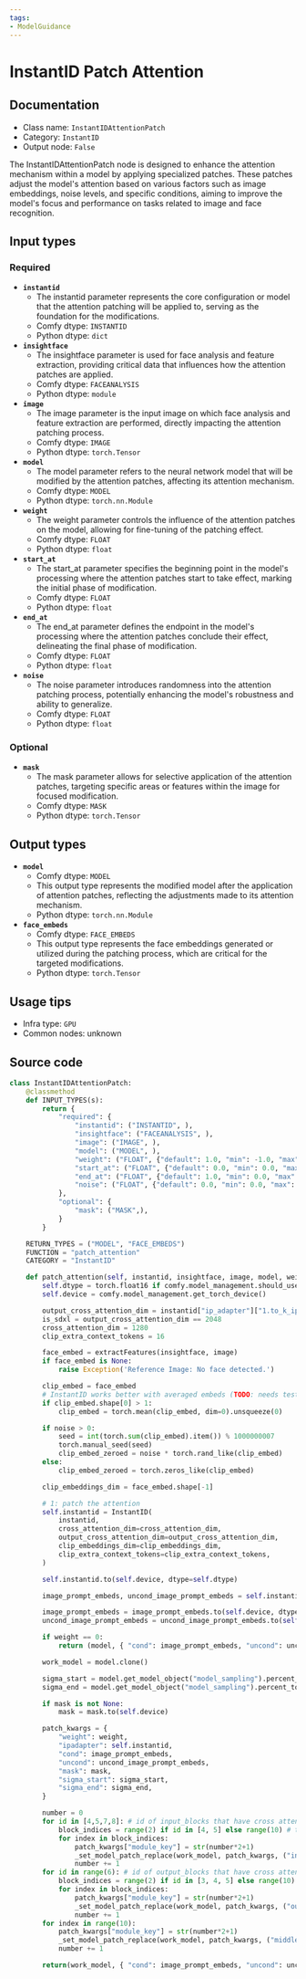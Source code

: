 ```yaml
---
tags:
- ModelGuidance
---
```


# InstantID Patch Attention
## Documentation
- Class name: `InstantIDAttentionPatch`
- Category: `InstantID`
- Output node: `False`

The InstantIDAttentionPatch node is designed to enhance the attention mechanism within a model by applying specialized patches. These patches adjust the model's attention based on various factors such as image embeddings, noise levels, and specific conditions, aiming to improve the model's focus and performance on tasks related to image and face recognition.
## Input types
### Required
- **`instantid`**
    - The instantid parameter represents the core configuration or model that the attention patching will be applied to, serving as the foundation for the modifications.
    - Comfy dtype: `INSTANTID`
    - Python dtype: `dict`
- **`insightface`**
    - The insightface parameter is used for face analysis and feature extraction, providing critical data that influences how the attention patches are applied.
    - Comfy dtype: `FACEANALYSIS`
    - Python dtype: `module`
- **`image`**
    - The image parameter is the input image on which face analysis and feature extraction are performed, directly impacting the attention patching process.
    - Comfy dtype: `IMAGE`
    - Python dtype: `torch.Tensor`
- **`model`**
    - The model parameter refers to the neural network model that will be modified by the attention patches, affecting its attention mechanism.
    - Comfy dtype: `MODEL`
    - Python dtype: `torch.nn.Module`
- **`weight`**
    - The weight parameter controls the influence of the attention patches on the model, allowing for fine-tuning of the patching effect.
    - Comfy dtype: `FLOAT`
    - Python dtype: `float`
- **`start_at`**
    - The start_at parameter specifies the beginning point in the model's processing where the attention patches start to take effect, marking the initial phase of modification.
    - Comfy dtype: `FLOAT`
    - Python dtype: `float`
- **`end_at`**
    - The end_at parameter defines the endpoint in the model's processing where the attention patches conclude their effect, delineating the final phase of modification.
    - Comfy dtype: `FLOAT`
    - Python dtype: `float`
- **`noise`**
    - The noise parameter introduces randomness into the attention patching process, potentially enhancing the model's robustness and ability to generalize.
    - Comfy dtype: `FLOAT`
    - Python dtype: `float`
### Optional
- **`mask`**
    - The mask parameter allows for selective application of the attention patches, targeting specific areas or features within the image for focused modification.
    - Comfy dtype: `MASK`
    - Python dtype: `torch.Tensor`
## Output types
- **`model`**
    - Comfy dtype: `MODEL`
    - This output type represents the modified model after the application of attention patches, reflecting the adjustments made to its attention mechanism.
    - Python dtype: `torch.nn.Module`
- **`face_embeds`**
    - Comfy dtype: `FACE_EMBEDS`
    - This output type represents the face embeddings generated or utilized during the patching process, which are critical for the targeted modifications.
    - Python dtype: `torch.Tensor`
## Usage tips
- Infra type: `GPU`
- Common nodes: unknown


## Source code
```python
class InstantIDAttentionPatch:
    @classmethod
    def INPUT_TYPES(s):
        return {
            "required": {
                "instantid": ("INSTANTID", ),
                "insightface": ("FACEANALYSIS", ),
                "image": ("IMAGE", ),
                "model": ("MODEL", ),
                "weight": ("FLOAT", {"default": 1.0, "min": -1.0, "max": 3.0, "step": 0.01, }),
                "start_at": ("FLOAT", {"default": 0.0, "min": 0.0, "max": 1.0, "step": 0.001, }),
                "end_at": ("FLOAT", {"default": 1.0, "min": 0.0, "max": 1.0, "step": 0.001, }),
                "noise": ("FLOAT", {"default": 0.0, "min": 0.0, "max": 1.0, "step": 0.1, }),
            },
            "optional": {
                "mask": ("MASK",),
            }
        }

    RETURN_TYPES = ("MODEL", "FACE_EMBEDS")
    FUNCTION = "patch_attention"
    CATEGORY = "InstantID"

    def patch_attention(self, instantid, insightface, image, model, weight, start_at, end_at, noise=0.0, mask=None):
        self.dtype = torch.float16 if comfy.model_management.should_use_fp16() else torch.float32
        self.device = comfy.model_management.get_torch_device()

        output_cross_attention_dim = instantid["ip_adapter"]["1.to_k_ip.weight"].shape[1]
        is_sdxl = output_cross_attention_dim == 2048
        cross_attention_dim = 1280
        clip_extra_context_tokens = 16

        face_embed = extractFeatures(insightface, image)
        if face_embed is None:
            raise Exception('Reference Image: No face detected.')

        clip_embed = face_embed
        # InstantID works better with averaged embeds (TODO: needs testing)
        if clip_embed.shape[0] > 1:
            clip_embed = torch.mean(clip_embed, dim=0).unsqueeze(0)

        if noise > 0:
            seed = int(torch.sum(clip_embed).item()) % 1000000007
            torch.manual_seed(seed)
            clip_embed_zeroed = noise * torch.rand_like(clip_embed)
        else:
            clip_embed_zeroed = torch.zeros_like(clip_embed)

        clip_embeddings_dim = face_embed.shape[-1]

        # 1: patch the attention
        self.instantid = InstantID(
            instantid,
            cross_attention_dim=cross_attention_dim,
            output_cross_attention_dim=output_cross_attention_dim,
            clip_embeddings_dim=clip_embeddings_dim,
            clip_extra_context_tokens=clip_extra_context_tokens,
        )

        self.instantid.to(self.device, dtype=self.dtype)

        image_prompt_embeds, uncond_image_prompt_embeds = self.instantid.get_image_embeds(clip_embed.to(self.device, dtype=self.dtype), clip_embed_zeroed.to(self.device, dtype=self.dtype))

        image_prompt_embeds = image_prompt_embeds.to(self.device, dtype=self.dtype)
        uncond_image_prompt_embeds = uncond_image_prompt_embeds.to(self.device, dtype=self.dtype)

        if weight == 0:
            return (model, { "cond": image_prompt_embeds, "uncond": uncond_image_prompt_embeds } )

        work_model = model.clone()

        sigma_start = model.get_model_object("model_sampling").percent_to_sigma(start_at)
        sigma_end = model.get_model_object("model_sampling").percent_to_sigma(end_at)

        if mask is not None:
            mask = mask.to(self.device)

        patch_kwargs = {
            "weight": weight,
            "ipadapter": self.instantid,
            "cond": image_prompt_embeds,
            "uncond": uncond_image_prompt_embeds,
            "mask": mask,
            "sigma_start": sigma_start,
            "sigma_end": sigma_end,
        }

        number = 0
        for id in [4,5,7,8]: # id of input_blocks that have cross attention
            block_indices = range(2) if id in [4, 5] else range(10) # transformer_depth
            for index in block_indices:
                patch_kwargs["module_key"] = str(number*2+1)
                _set_model_patch_replace(work_model, patch_kwargs, ("input", id, index))
                number += 1
        for id in range(6): # id of output_blocks that have cross attention
            block_indices = range(2) if id in [3, 4, 5] else range(10) # transformer_depth
            for index in block_indices:
                patch_kwargs["module_key"] = str(number*2+1)
                _set_model_patch_replace(work_model, patch_kwargs, ("output", id, index))
                number += 1
        for index in range(10):
            patch_kwargs["module_key"] = str(number*2+1)
            _set_model_patch_replace(work_model, patch_kwargs, ("middle", 0, index))
            number += 1

        return(work_model, { "cond": image_prompt_embeds, "uncond": uncond_image_prompt_embeds }, )

```
